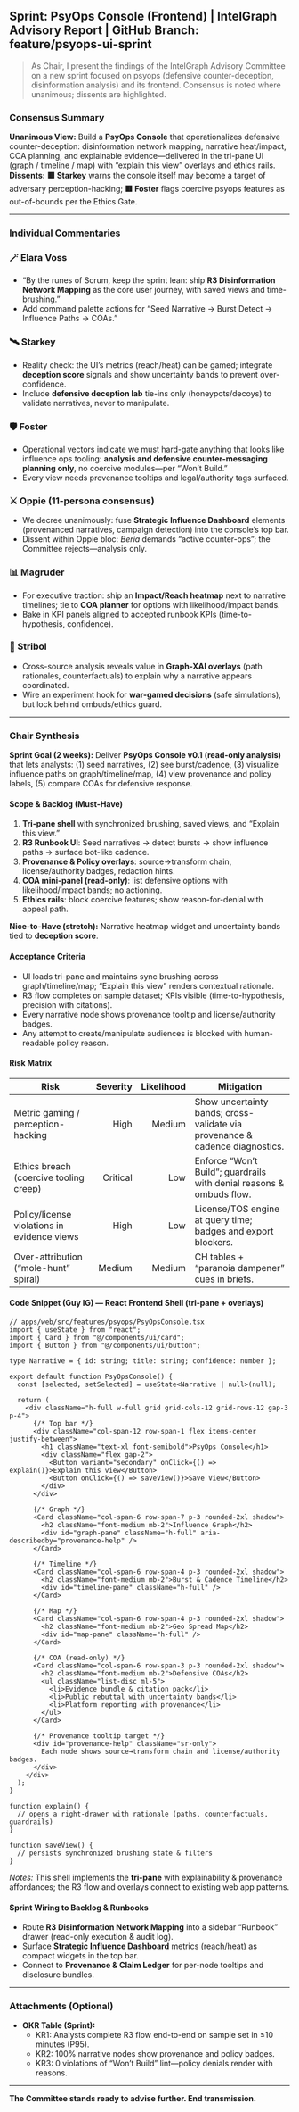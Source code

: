 ## Sprint: PsyOps Console (Frontend) | IntelGraph Advisory Report | GitHub Branch: feature/psyops-ui-sprint

> As Chair, I present the findings of the IntelGraph Advisory Committee on a new sprint focused on psyops (defensive counter-deception, disinformation analysis) and its frontend. Consensus is noted where unanimous; dissents are highlighted.

### Consensus Summary  
**Unanimous View:** Build a **PsyOps Console** that operationalizes defensive counter-deception: disinformation network mapping, narrative heat/impact, COA planning, and explainable evidence—delivered in the tri-pane UI (graph / timeline / map) with “explain this view” overlays and ethics rails.  
**Dissents:** **🟥 Starkey** warns the console itself may become a target of adversary perception-hacking; **🟥 Foster** flags coercive psyops features as out-of-bounds per the Ethics Gate.

---

### Individual Commentaries

### 🪄 Elara Voss  
- “By the runes of Scrum, keep the sprint lean: ship **R3 Disinformation Network Mapping** as the core user journey, with saved views and time-brushing.”  
- Add command palette actions for “Seed Narrative → Burst Detect → Influence Paths → COAs.”

### 🛰 Starkey  
- Reality check: the UI’s metrics (reach/heat) can be gamed; integrate **deception score** signals and show uncertainty bands to prevent over-confidence.  
- Include **defensive deception lab** tie-ins only (honeypots/decoys) to validate narratives, never to manipulate.

### 🛡 Foster  
- Operational vectors indicate we must hard-gate anything that looks like influence ops tooling: **analysis and defensive counter-messaging planning only**, no coercive modules—per “Won’t Build.”  
- Every view needs provenance tooltips and legal/authority tags surfaced.

### ⚔ Oppie (11-persona consensus)  
- We decree unanimously: fuse **Strategic Influence Dashboard** elements (provenanced narratives, campaign detection) into the console’s top bar.  
- Dissent within Oppie bloc: *Beria* demands “active counter-ops”; the Committee rejects—analysis only.

### 📊 Magruder  
- For executive traction: ship an **Impact/Reach heatmap** next to narrative timelines; tie to **COA planner** for options with likelihood/impact bands.  
- Bake in KPI panels aligned to accepted runbook KPIs (time-to-hypothesis, confidence).

### 🧬 Stribol  
- Cross-source analysis reveals value in **Graph-XAI overlays** (path rationales, counterfactuals) to explain why a narrative appears coordinated.  
- Wire an experiment hook for **war-gamed decisions** (safe simulations), but lock behind ombuds/ethics guard.

---

### Chair Synthesis

**Sprint Goal (2 weeks):** Deliver **PsyOps Console v0.1 (read-only analysis)** that lets analysts: (1) seed narratives, (2) see burst/cadence, (3) visualize influence paths on graph/timeline/map, (4) view provenance and policy labels, (5) compare COAs for defensive response.

#### Scope & Backlog (Must-Have)  
1) **Tri-pane shell** with synchronized brushing, saved views, and “Explain this view.”  
2) **R3 Runbook UI**: Seed narratives → detect bursts → show influence paths → surface bot-like cadence.  
3) **Provenance & Policy overlays**: source→transform chain, license/authority badges, redaction hints.  
4) **COA mini-panel (read-only)**: list defensive options with likelihood/impact bands; no actioning.  
5) **Ethics rails**: block coercive features; show reason-for-denial with appeal path.

**Nice-to-Have (stretch):** Narrative heatmap widget and uncertainty bands tied to **deception score**.

#### Acceptance Criteria  
- UI loads tri-pane and maintains sync brushing across graph/timeline/map; “Explain this view” renders contextual rationale.  
- R3 flow completes on sample dataset; KPIs visible (time-to-hypothesis, precision with citations).  
- Every narrative node shows provenance tooltip and license/authority badges.  
- Any attempt to create/manipulate audiences is blocked with human-readable policy reason.

#### Risk Matrix

| Risk | Severity | Likelihood | Mitigation |
|---|---:|---:|---|
| Metric gaming / perception-hacking | High | Medium | Show uncertainty bands; cross-validate via provenance & cadence diagnostics. |
| Ethics breach (coercive tooling creep) | Critical | Low | Enforce “Won’t Build”; guardrails with denial reasons & ombuds flow. |
| Policy/license violations in evidence views | High | Low | License/TOS engine at query time; badges and export blockers. |
| Over-attribution (“mole-hunt” spiral) | Medium | Medium | CH tables + “paranoia dampener” cues in briefs. |

#### Code Snippet (Guy IG) — React Frontend Shell (tri-pane + overlays)

```tsx
// apps/web/src/features/psyops/PsyOpsConsole.tsx
import { useState } from "react";
import { Card } from "@/components/ui/card";
import { Button } from "@/components/ui/button";

type Narrative = { id: string; title: string; confidence: number };

export default function PsyOpsConsole() {
  const [selected, setSelected] = useState<Narrative | null>(null);

  return (
    <div className="h-full w-full grid grid-cols-12 grid-rows-12 gap-3 p-4">
      {/* Top bar */}
      <div className="col-span-12 row-span-1 flex items-center justify-between">
        <h1 className="text-xl font-semibold">PsyOps Console</h1>
        <div className="flex gap-2">
          <Button variant="secondary" onClick={() => explain()}>Explain this view</Button>
          <Button onClick={() => saveView()}>Save View</Button>
        </div>
      </div>

      {/* Graph */}
      <Card className="col-span-6 row-span-7 p-3 rounded-2xl shadow">
        <h2 className="font-medium mb-2">Influence Graph</h2>
        <div id="graph-pane" className="h-full" aria-describedby="provenance-help" />
      </Card>

      {/* Timeline */}
      <Card className="col-span-6 row-span-4 p-3 rounded-2xl shadow">
        <h2 className="font-medium mb-2">Burst & Cadence Timeline</h2>
        <div id="timeline-pane" className="h-full" />
      </Card>

      {/* Map */}
      <Card className="col-span-6 row-span-4 p-3 rounded-2xl shadow">
        <h2 className="font-medium mb-2">Geo Spread Map</h2>
        <div id="map-pane" className="h-full" />
      </Card>

      {/* COA (read-only) */}
      <Card className="col-span-6 row-span-3 p-3 rounded-2xl shadow">
        <h2 className="font-medium mb-2">Defensive COAs</h2>
        <ul className="list-disc ml-5">
          <li>Evidence bundle & citation pack</li>
          <li>Public rebuttal with uncertainty bands</li>
          <li>Platform reporting with provenance</li>
        </ul>
      </Card>

      {/* Provenance tooltip target */}
      <div id="provenance-help" className="sr-only">
        Each node shows source→transform chain and license/authority badges.
      </div>
    </div>
  );
}

function explain() {
  // opens a right-drawer with rationale (paths, counterfactuals, guardrails)
}

function saveView() {
  // persists synchronized brushing state & filters
}
```

*Notes:* This shell implements the **tri-pane** with explainability & provenance affordances; the R3 flow and overlays connect to existing web app patterns.

#### Sprint Wiring to Backlog & Runbooks  
- Route **R3 Disinformation Network Mapping** into a sidebar “Runbook” drawer (read-only execution & audit log).  
- Surface **Strategic Influence Dashboard** metrics (reach/heat) as compact widgets in the top bar.  
- Connect to **Provenance & Claim Ledger** for per-node tooltips and disclosure bundles.

---

### Attachments (Optional)
- **OKR Table (Sprint):**  
  - KR1: Analysts complete R3 flow end-to-end on sample set in ≤10 minutes (P95).  
  - KR2: 100% narrative nodes show provenance and policy badges.  
  - KR3: 0 violations of “Won’t Build” lint—policy denials render with reasons.

---

**The Committee stands ready to advise further. End transmission.**

